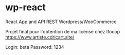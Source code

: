 # wp-react
React App and API REST Wordpress/WooCommerce

Projet final pour l'obtention de ma license chez Ifocop
https://www.artiste.cdricart.site/

Login: beta
Password: 1234
